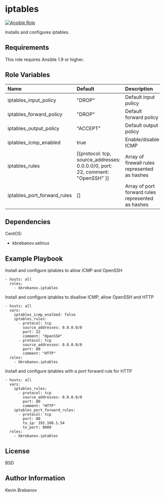 iptables
========

[![Ansible Role](https://img.shields.io/ansible/role/3393.svg)](https://galaxy.ansible.com/list#/roles/3393)

Installs and configures iptables.

Requirements
------------

This role requires Ansible 1.9 or higher.

Role Variables
--------------

| Name                        | Default                                                                       | Description                                       |
|:----------------------------|:------------------------------------------------------------------------------|:--------------------------------------------------|
| iptables_input_policy       | "DROP"                                                                        | Default input policy                              |
| iptables_forward_policy     | "DROP"                                                                        | Default forward policy                            |
| iptables_output_policy      | "ACCEPT"                                                                      | Default output policy                             |
| iptables_icmp_enabled       | true                                                                          | Enable/disable ICMP                               |
| iptables_rules              | [{protocol: tcp, source_addresses: 0.0.0.0/0, port: 22, comment: "OpenSSH" }] | Array of firewall rules represented as hashes     |
| iptables_port_forward_rules | []                                                                            | Array of port forward rules represented as hashes |

Dependencies
------------

CentOS:
  - kbrebanov.selinux

Example Playbook
----------------

Install and configure iptables to allow ICMP and OpenSSH
```
- hosts: all
  roles:
    - kbrebanov.iptables
```

Install and configure iptables to disallow ICMP, allow OpenSSH and HTTP
```
- hosts: all
  vars:
    iptables_icmp_enalbed: false
    iptables_rules:
      - protocol: tcp
        source_addresses: 0.0.0.0/0
        port: 22
        comment: "OpenSSH"
      - protocol: tcp
        source_addresses: 0.0.0.0/0
        port: 80
        comment: "HTTP"
  roles:
    - kbrebanov.iptables
```

Install and configure iptables with a port forward rule for HTTP
```
- hosts: all
  vars:
    iptables_rules:
      - protocol: tcp
        source_addresses: 0.0.0.0/0
        port: 80
        comment: "HTTP"
    iptables_port_forward_rules:
      - protocol: tcp
        port: 80
        to_ip: 192.168.1.54
        to_port: 8080
  roles:
    - kbrebanov.iptables
```

License
-------

BSD

Author Information
------------------

Kevin Brebanov
